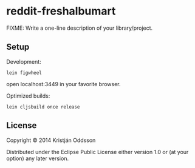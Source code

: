 # reddit-freshalbumart

FIXME: Write a one-line description of your library/project.

## Setup

Development:

    lein figwheel

open localhost:3449 in your favorite browser.
     
Optimized builds:

    lein cljsbuild once release     

## License

Copyright © 2014 Kristján Oddsson

Distributed under the Eclipse Public License either version 1.0 or (at your option) any later version.
